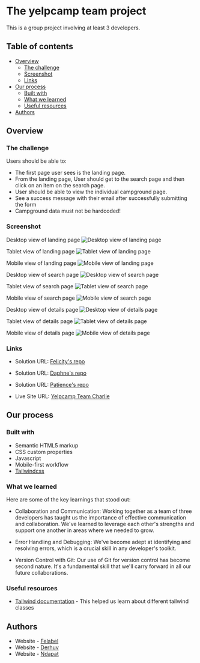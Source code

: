 
# The yelpcamp team project 

This is a group project involving at least 3 developers.


## Table of contents

- [Overview](#overview)
  - [The challenge](#the-challenge)
  - [Screenshot](#screenshot)
  - [Links](#links)
- [Our process](#our-process)
  - [Built with](#built-with)
  - [What we learned](#what-we-learned)
  - [Useful resources](#useful-resources)
- [Authors](#authors)



## Overview

### The challenge

Users should be able to:

- The first page user sees is the landing page. 
- From the landing page, User should get to the search page and then click on an item on the search page.
- User should be able to view the individual campground page.
- See a success message with their email after successfully submitting the form
- Campground data must not be hardcoded!

### Screenshot
Desktop view of landing page
![Desktop view of landing page](./design/yelpcamp-team-charlie.vercel.app_-min.png)

Tablet view of landing page
![Tablet view of landing page](./design/yelpcamp-team-charlie.vercel.app_%20tablet-min.png)

Mobile view of landing page
![Mobile view of landing page](./design/yelpcamp-team-charlie.vercel.app_%20mobile-min.png)

Desktop view of search page
![Desktop view of search page](./design/yelpcamp-team-charlie.vercel.app_search.html-min.png)

Tablet view of search page
![Tablet view of search page](./design/yelpcamp-team-charlie.vercel.app_search.html_tablet-min.png)

Mobile view of search page
![Mobile view of search page](./design/yelpcamp-team-charlie.vercel.app_search.html_mobile-min.png)

Desktop view of details page
![Desktop view of details page](./design/yelpcamp-team-charlie.vercel.app_details.html_id=1-min.png)

Tablet view of details page
![Tablet view of details page](./design/yelpcamp-team-charlie.vercel.app_details.html_id=2%20_tablet-min.png)

Mobile view of details page
![Mobile view of details page](./design/yelpcamp-team-charlie.vercel.app_details.html_id=2_mobile-min.png)

### Links

- Solution URL: [Felicity's repo](https://github.com/felabel/yelpcamp_team_project)
- Solution URL: [Daphne's repo](https://github.com/derhuv/yelpcamp_team_project)
- Solution URL: [Patience's repo](https://github.com/Ndapat/yelpcamp_team_project)

- Live Site URL: [Yelpcamp Team Charlie](https://yelpcamp-team-charlie.vercel.app/)

## Our process

### Built with

- Semantic HTML5 markup
- CSS custom properties
- Javascript
- Mobile-first workflow
- [Tailwindcss](https://tailwindcss.com/)


### What we learned
 
 Here are some of the key learnings that stood out:

 - Collaboration and Communication: Working together as a team of three developers has taught us the importance of effective communication and collaboration. We've learned to leverage each other's strengths and support one another in areas where we needed to grow.

 - Error Handling and Debugging: We've become adept at identifying and resolving errors, which is a crucial skill in any developer's toolkit.

 - Version Control with Git: Our use of Git for version control has become second nature. It's a fundamental skill that we'll carry forward in all our future collaborations.


### Useful resources

- [Tailwind documentation](https://tailwindcss.com/docs/installation) - This helped us learn about different tailwind classes

## Authors

- Website - [Felabel](https://github.com/felabel)
- Website - [Derhuv](https://github.com/derhuv)
- Website - [Ndapat](https://github.com/Ndapat)






